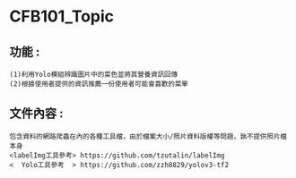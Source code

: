 # CFB101_Topic

## 功能 : 
    (1)利用Yolo模組辨識圖片中的菜色並將其營養資訊回傳
    (2)根據使用者提供的資訊推薦一份使用者可能會喜歡的菜單
  
## 文件內容 : 
    包含資料的網路爬蟲在內的各種工具檔，由於檔案大小/照片資料版權等問題，孰不提供照片檔本身
    <labelImg工具參考> https://github.com/tzutalin/labelImg
    <  Yolo工具參考  > https://github.com/zzh8829/yolov3-tf2
